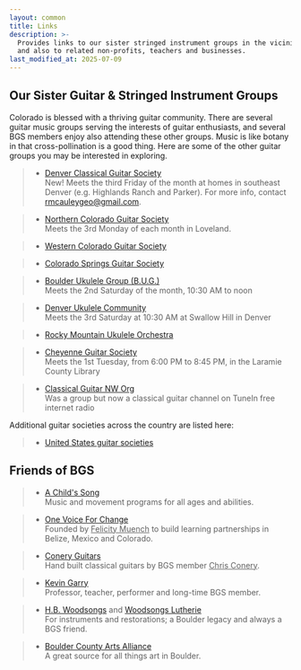 ```yaml
---
layout: common
title: Links
description: >-
  Provides links to our sister stringed instrument groups in the vicinity
  and also to related non-profits, teachers and businesses.
last_modified_at: 2025-07-09
---
```


## Our Sister Guitar & Stringed Instrument Groups ##

Colorado is blessed with a thriving guitar community. There are several guitar music groups serving the interests of guitar enthusiasts, and several BGS members enjoy also attending these other groups. Music is like botany in that cross-pollination is a good thing. Here are some of the other guitar groups you may be interested in exploring.

> * [Denver Classical Guitar Society](https://www.facebook.com/groups/311026185306144/)  
New!  Meets the third Friday of the month at homes in southeast Denver (e.g. Highlands Ranch and Parker).  For more info, contact rmcauleygeo@gmail.com.

> * [Northern Colorado Guitar Society](https://coloradoguitar.com/)  
Meets the 3rd Monday of each month in Loveland.

> * [Western Colorado Guitar Society](https://www.facebook.com/WesternColoradoGuitar/) 

> * [Colorado Springs Guitar Society](https://www.facebook.com/coloradospringsguitarsociety/)  

> * [Boulder Ukulele Group (B.U.G.)](https://www.boulderukulelegroup.com/BUG_About_Us.php)  
Meets the 2nd Saturday of the month, 10:30 AM to noon

> * [Denver Ukulele Community](https://den-uke.com/)  
Meets the 3rd Saturday at 10:30 AM at Swallow Hill in Denver

> * [Rocky Mountain Ukulele Orchestra](https://ukuleleorchestra.org/)

> * [Cheyenne Guitar Society](http://cheyenneguitarsociety.com/)  
Meets the 1st Tuesday, from 6:00 PM to 8:45 PM, in the Laramie County Library

> * [Classical Guitar NW Org](https://tunein.com/radio/Classical-Guitar-Northwest-s233642/)  
Was a group but now a classical guitar channel on TuneIn free internet radio


Additional guitar societies across the country are listed here:

> * [United States guitar societies](https://www.classicalguitar.org/societies/us/)

## Friends of BGS ##

> * [A Child's Song](https://achildssong.org/)  
Music and movement programs for all ages and abilities.

> * [One Voice For Change](https://www.onevoice4change.org/about-us)  
Founded by <ins>Felicity Muench</ins> to build learning partnerships in Belize, Mexico and Colorado.

> * [Conery Guitars](http://coneryguitars.com/Home.html)  
Hand built classical guitars by BGS member <ins>Chris Conery</ins>.

> * [Kevin Garry](https://kevingarry.com/)  
Professor, teacher, performer and long-time BGS member.

> * [H.B. Woodsongs](https://www.hbwoodsongs.com/) and [Woodsongs Lutherie](https://www.lutherie.com/)  
For instruments and restorations; a Boulder legacy and always a BGS friend.

> * [Boulder County Arts Alliance](https://www.bouldercountyarts.org/)  
A great source for all things art in Boulder.

